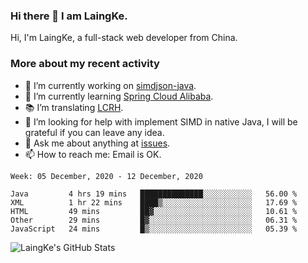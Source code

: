 ### Hi there 👋 I am LaingKe.

Hi, I'm LaingKe, a full-stack web developer from China.

### More about my recent activity

- 🔭 I’m currently working on [simdjson-java](https://github.com/laingke/simdjson-java).
- 🌱 I’m currently learning [Spring Cloud Alibaba](https://github.com/alibaba/spring-cloud-alibaba).
- :books: I’m translating [LCRH](https://github.com/LCTT/LCRH).
- 🤔 I’m looking for help with implement SIMD in native Java, I will be grateful if you can leave any idea.
- 💬 Ask me about anything at [issues](https://github.com/laingke/laingke/issues).
- 📫 How to reach me: Email is OK.

<!--START_SECTION:waka-->
```text
Week: 05 December, 2020 - 12 December, 2020

Java         4 hrs 19 mins   ██████████████░░░░░░░░░░░   56.00 % 
XML          1 hr 22 mins    ████▒░░░░░░░░░░░░░░░░░░░░   17.69 % 
HTML         49 mins         ██▓░░░░░░░░░░░░░░░░░░░░░░   10.61 % 
Other        29 mins         █▓░░░░░░░░░░░░░░░░░░░░░░░   06.31 % 
JavaScript   24 mins         █▒░░░░░░░░░░░░░░░░░░░░░░░   05.39 % 
```
<!--END_SECTION:waka-->

![LaingKe's GitHub Stats](https://github-readme-stats.vercel.app/api?username=laingke&show_icons=true&theme=nightowl&count_private=true)
